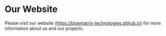 # Our Website
Please visit our website (https://bluematrix-technologies.github.io) for more information about us and our projects.
